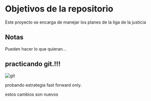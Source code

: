 # Objetivos de la repositorio

Este proyecto se encarga de manejar los planes de la liga de la justicia


## Notas
Pueden hacer lo que quieran...

## practicando git.!!!

![git](https://github.com/user-attachments/assets/842bb7e7-0d46-45f3-8ee4-6964dd098a00)



probando estrategia fast forward only.


estos cambios son nuevos